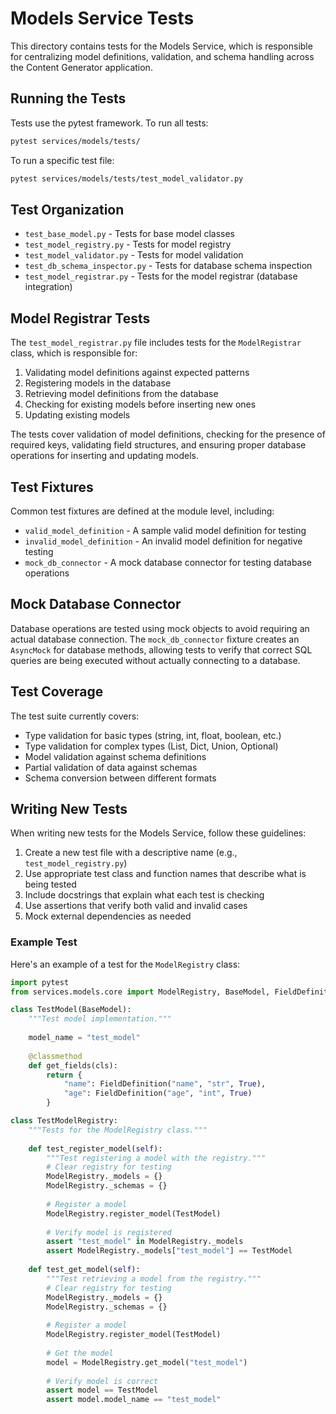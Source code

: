 # Models Service Tests

This directory contains tests for the Models Service, which is responsible for centralizing model definitions, validation, and schema handling across the Content Generator application.

## Running the Tests

Tests use the pytest framework. To run all tests:

```bash
pytest services/models/tests/
```

To run a specific test file:

```bash
pytest services/models/tests/test_model_validator.py
```

## Test Organization

- `test_base_model.py` - Tests for base model classes
- `test_model_registry.py` - Tests for model registry
- `test_model_validator.py` - Tests for model validation
- `test_db_schema_inspector.py` - Tests for database schema inspection
- `test_model_registrar.py` - Tests for the model registrar (database integration)

## Model Registrar Tests

The `test_model_registrar.py` file includes tests for the `ModelRegistrar` class, which is responsible for:

1. Validating model definitions against expected patterns
2. Registering models in the database
3. Retrieving model definitions from the database
4. Checking for existing models before inserting new ones
5. Updating existing models

The tests cover validation of model definitions, checking for the presence of required keys, validating field structures, and ensuring proper database operations for inserting and updating models.

## Test Fixtures

Common test fixtures are defined at the module level, including:

- `valid_model_definition` - A sample valid model definition for testing
- `invalid_model_definition` - An invalid model definition for negative testing
- `mock_db_connector` - A mock database connector for testing database operations

## Mock Database Connector

Database operations are tested using mock objects to avoid requiring an actual database connection. The `mock_db_connector` fixture creates an `AsyncMock` for database methods, allowing tests to verify that correct SQL queries are being executed without actually connecting to a database.

## Test Coverage

The test suite currently covers:

- Type validation for basic types (string, int, float, boolean, etc.)
- Type validation for complex types (List, Dict, Union, Optional)
- Model validation against schema definitions
- Partial validation of data against schemas
- Schema conversion between different formats

## Writing New Tests

When writing new tests for the Models Service, follow these guidelines:

1. Create a new test file with a descriptive name (e.g., `test_model_registry.py`)
2. Use appropriate test class and function names that describe what is being tested
3. Include docstrings that explain what each test is checking
4. Use assertions that verify both valid and invalid cases
5. Mock external dependencies as needed

### Example Test

Here's an example of a test for the `ModelRegistry` class:

```python
import pytest
from services.models.core import ModelRegistry, BaseModel, FieldDefinition

class TestModel(BaseModel):
    """Test model implementation."""
    
    model_name = "test_model"
    
    @classmethod
    def get_fields(cls):
        return {
            "name": FieldDefinition("name", "str", True),
            "age": FieldDefinition("age", "int", True)
        }

class TestModelRegistry:
    """Tests for the ModelRegistry class."""
    
    def test_register_model(self):
        """Test registering a model with the registry."""
        # Clear registry for testing
        ModelRegistry._models = {}
        ModelRegistry._schemas = {}
        
        # Register a model
        ModelRegistry.register_model(TestModel)
        
        # Verify model is registered
        assert "test_model" in ModelRegistry._models
        assert ModelRegistry._models["test_model"] == TestModel
        
    def test_get_model(self):
        """Test retrieving a model from the registry."""
        # Clear registry for testing
        ModelRegistry._models = {}
        ModelRegistry._schemas = {}
        
        # Register a model
        ModelRegistry.register_model(TestModel)
        
        # Get the model
        model = ModelRegistry.get_model("test_model")
        
        # Verify model is correct
        assert model == TestModel
        assert model.model_name == "test_model"
``` 